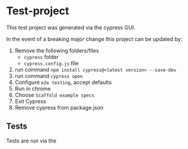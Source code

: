 # Test-project

This test project was generated via the cypress GUI.

In the event of a breaking major change this project can be updated by:

1. Remove the following folders/files
    * `cypress` folder
    * `cypress.config.js` file
2. run command `npm install cypress@<latest version> --save-dev`
3. run command `cypress open`
4. Configure `e2e testing`, accept defaults
5. Run in chrome
6. Choose `Scaffold example specs`
7. Exit Cypress
8. Remove cypress from package.json

## Tests

Tests are run via the
